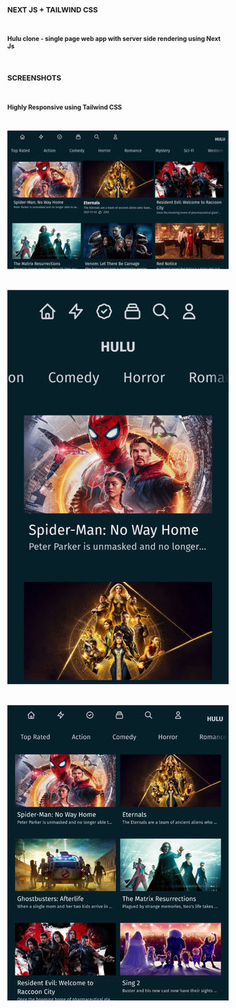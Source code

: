 ### **NEXT JS + TAILWIND CSS**

<br />

**Hulu clone - single page web app with server side rendering using Next Js**

<br />

### **SCREENSHOTS**

<br />

**Highly Responsive using Tailwind CSS**

<br />

![Laptop](./screenshots/hulu1280x800.png)

<br />

![Mobile](./screenshots/hulumobile.png)

<br />

![Tab](./screenshots/hulutab.png)